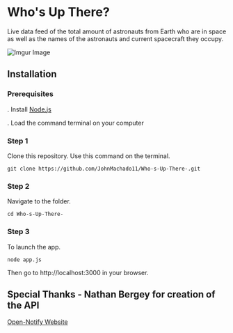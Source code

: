# Who's Up There? 
Live data feed of the total amount of astronauts from Earth who are in space as well as the names of the astronauts and current spacecraft they occupy. 

![Imgur Image](https://i.imgur.com/JVXQK0Q.png)

## Installation

### Prerequisites

. Install [Node.js](https://nodejs.org)

. Load the command terminal on your computer 

### Step 1

Clone this repository. Use this command on the terminal. 

```
git clone https://github.com/JohnMachado11/Who-s-Up-There-.git
```

### Step 2

Navigate to the folder.

```
cd Who-s-Up-There-
```

### Step 3

To launch the app. 

```
node app.js
```

Then go to http://localhost:3000 in your browser.

## Special Thanks - Nathan Bergey for creation of the API

<a href="http://open-notify.org/">Open-Notify Website</a>
